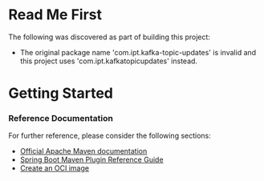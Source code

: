# Read Me First
The following was discovered as part of building this project:

* The original package name 'com.ipt.kafka-topic-updates' is invalid and this project uses 'com.ipt.kafkatopicupdates' instead.

# Getting Started

### Reference Documentation
For further reference, please consider the following sections:

* [Official Apache Maven documentation](https://maven.apache.org/guides/index.html)
* [Spring Boot Maven Plugin Reference Guide](https://docs.spring.io/spring-boot/docs/2.7.7/maven-plugin/reference/html/)
* [Create an OCI image](https://docs.spring.io/spring-boot/docs/2.7.7/maven-plugin/reference/html/#build-image)

